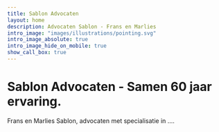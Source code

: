```yaml
---
title: Sablon Advocaten
layout: home
description: Advocaten Sablon - Frans en Marlies
intro_image: "images/illustrations/pointing.svg"
intro_image_absolute: true
intro_image_hide_on_mobile: true
show_call_box: true
---
```


# Sablon Advocaten - Samen 60 jaar ervaring.

Frans en Marlies Sablon, advocaten met specialisatie in ....
